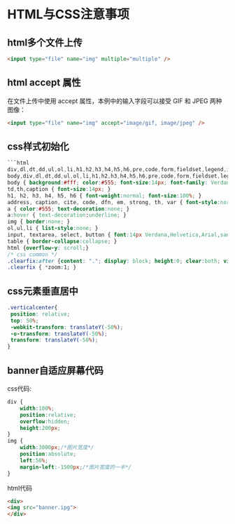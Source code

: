 # HTML与CSS注意事项

 ##  html多个文件上传
```html
<input type="file" name="img" multiple="multiple" />
```
 ## html accept 属性
 在文件上传中使用 accept 属性，本例中的输入字段可以接受 GIF 和 JPEG 两种图像：
```html
<input type="file" name="img" accept="image/gif, image/jpeg" />
```


## css样式初始化
```css
```html
div,dl,dt,dd,ul,ol,li,h1,h2,h3,h4,h5,h6,pre,code,form,fieldset,legend,input,button,textarea,p,blockquote,th,td{margin:0;padding:0;}body{background:#fff;color:#555;font-size:14px;
body,div,dl,dt,dd,ul,ol,li,h1,h2,h3,h4,h5,h6,pre,code,form,fieldset,legend,input,button,textarea,p,blockquote,th,td { margin:0; padding:0; } 
body { background:#fff; color:#555; font-size:14px; font-family: Verdana, Arial, Helvetica, sans-serif; } 
td,th,caption { font-size:14px; } 
h1, h2, h3, h4, h5, h6 { font-weight:normal; font-size:100%; } 
address, caption, cite, code, dfn, em, strong, th, var { font-style:normal; font-weight:normal;} 
a { color:#555; text-decoration:none; } 
a:hover { text-decoration:underline; } 
img { border:none; } 
ol,ul,li { list-style:none; } 
input, textarea, select, button { font:14px Verdana,Helvetica,Arial,sans-serif; } 
table { border-collapse:collapse; } 
html {overflow-y: scroll;}  
/* css common */ 
.clearfix:after {content: "."; display: block; height:0; clear:both; visibility: hidden;} 
.clearfix { *zoom:1; }
```
## css元素垂直居中
```css
.verticalcenter{
 position: relative;
 top: 50%;
 -webkit-transform: translateY(-50%);
 -o-transform: translateY(-50%);
 transform: translateY(-50%);
}
```
## banner自适应屏幕代码

css代码:
```css
div {    
    width:100%;
    position:relative;
    overflow:hidden;
    height:200px;
}
img {
    width:3000px;/*图片宽度*/           
    position:absolute;
    left:50%;
    margin-left:-1500px;/*图片宽度的一半*/       
}
```
html代码
```html
<div>
<img src="banner.ipg">
</div>
```


